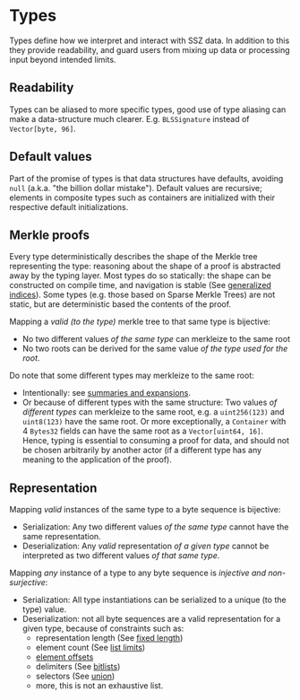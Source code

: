 

# Types

Types define how we interpret and interact with SSZ data.
In addition to this they provide readability, and guard users from mixing up data or processing input beyond intended limits.

## Readability

Types can be aliased to more specific types, good use of type aliasing can make a data-structure much clearer.
E.g. `BLSSignature` instead of `Vector[byte, 96]`.

## Default values

Part of the promise of types is that data structures have defaults, avoiding `null` (a.k.a. "the billion dollar mistake").
Default values are recursive; elements in composite types such as containers are initialized with their respective default initializations.

## Merkle proofs 

Every type deterministically describes the shape of the Merkle tree representing the type:
 reasoning about the shape of a proof is abstracted away by the typing layer.
Most types do so statically: the shape can be constructed on compile time, and navigation is stable (See [generalized indices](../navigation/generalized_indices.md)).
Some types (e.g. those based on Sparse Merkle Trees) are not static, but are deterministic based the contents of the proof.

Mapping a *valid (to the type)* merkle tree to that same type is bijective:
- No two different values *of the same type* can merkleize to the same root
- No two roots can be derived for the same value *of the type used for the root*.

Do note that some different types may merkleize to the same root:
 - Intentionally: see [summaries and expansions](../navigation/summaries_expansions.md).
 - Or because of different types with the same structure:
   Two values *of different types* can merkleize to the same root, e.g. a `uint256(123)` and `uint8(123)` have the same root.
   Or more exceptionally, a `Container` with 4 `Bytes32` fields can have the same root as a `Vector[uint64, 16]`.
   Hence, typing is essential to consuming a proof for data, and should not be chosen arbitrarily by another actor (if a different type has any meaning to the application of the proof).

## Representation

Mapping *valid* instances of the same type to a byte sequence is bijective:
- Serialization: Any two different values *of the same type* cannot have the same representation.
- Deserialization: Any *valid* representation *of a given type* cannot be interpreted as two different values *of that same type*.

Mapping *any* instance of a type to any byte sequence is *injective and non-surjective*:
- Serialization: All type instantiations can be serialized to a unique (to the type) value.
- Deserialization: not all byte sequences are a valid representation for a given type, because of constraints such as:
   - representation length (See [fixed length](../representation/fixed_variable_size.md))
   - element count (See [list limits](./complex.md#list-limits))
   - [element offsets](../representation/sequences.md#offsets)
   - delimiters (See [bitlists](./bitfields.md#bitlist))
   - selectors (See [union](./union.md))
   - more, this is not an exhaustive list.
